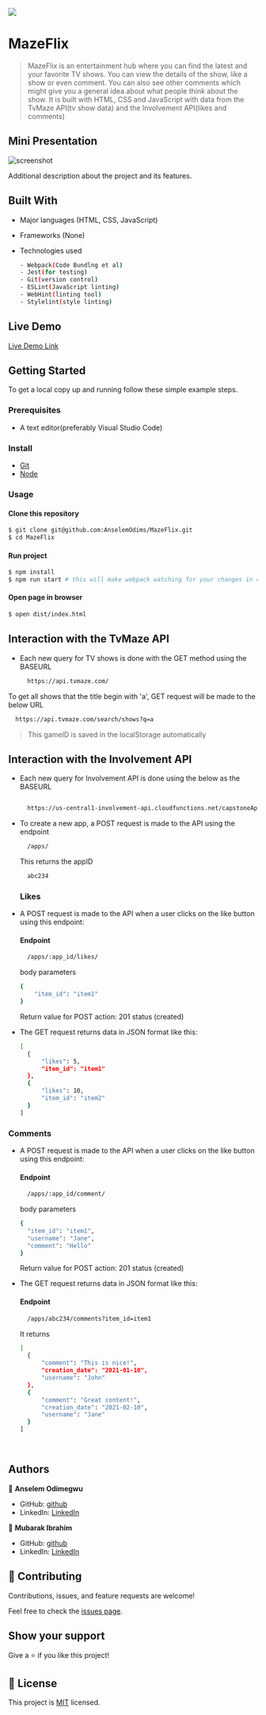 ![](https://img.shields.io/badge/MazeFlix-red)

# MazeFlix

> MazeFlix is an entertainment hub where you can find the latest and your favorite TV shows. You can view the details of the show, like a show or even comment. You can also see other comments which might give you a general idea about what people think about the show.
> It is built with HTML, CSS and JavaScript with data from the TvMaze API(tv show data) and the Involvement API(likes and comments)

## Mini Presentation

![screenshot](./src/assets/screenshots/tvAPI.png)


Additional description about the project and its features.

## Built With

- Major languages (HTML, CSS, JavaScript)
- Frameworks (None)
- Technologies used 
  
  ``` bash
  - Webpack(Code Bundlng et al)
  - Jest(for testing)
  - Git(version control)
  - ESLint(JavaScript linting)
  - WebHint(linting tool)
  - Stylelint(style linting)
  ```

## Live Demo

[Live Demo Link](https://anselemodims.github.io/MazeFlix/)


## Getting Started

To get a local copy up and running follow these simple example steps.

### Prerequisites
 - A text editor(preferably Visual Studio Code)
### Install
  -  [Git](https://git-scm.com/downloads)
  -  [Node](https://nodejs.org/en/download/)
### Usage
#### Clone this repository

```bash
$ git clone git@github.com:AnselemOdims/MazeFlix.git
$ cd MazeFlix
```
#### Run project

```bash
$ npm install
$ npm run start # this will make webpack watching for your changes in code
```

#### Open page in browser
```bash
$ open dist/index.html
```

## Interaction with the TvMaze API
- Each new query for TV shows is done with the GET method using the BASEURL
    ```bash
      https://api.tvmaze.com/
    
    ```
 To get all shows that the title begin with 'a', GET request will be made to the below URL

  ```bash
    https://api.tvmaze.com/search/shows?q=a

  ```
>  This gameID is saved in the localStorage automatically
  
## Interaction with the Involvement API
- Each new query for Involvement API is done using the below as the BASEURL
    ```bash

      https://us-central1-involvement-api.cloudfunctions.net/capstoneApi/
    
    ```
- To create a new app, a POST request is made to the API using the endpoint
    ```bash
      /apps/
    ```
  This returns the appID

  ```bash
    abc234
  ```
  ### Likes
- A POST request is made to the API when a user clicks on the like button using this endpoint:
  #### Endpoint
  ```bash
    /apps/:app_id/likes/
  ```
  
  body parameters
  ```bash
  { 
	  "item_id": "item1"
  }
  ```
  Return value for POST action: 201 status (created)


- The GET request returns data in JSON format like this:

  ```bash
  [
    {
        "likes": 5,
        "item_id": "item1"
    },
    {
        "likes": 10,
        "item_id": "item2"
    }
  ]
  ```

### Comments
- A POST request is made to the API when a user clicks on the like button using this endpoint:
  #### Endpoint
  ```bash
    /apps/:app_id/comment/
  ```
  
  body parameters
  ```bash
  {
    "item_id": "item1",
    "username": "Jane",
    "comment": "Hello"
  }
  ```
  Return value for POST action: 201 status (created)


- The GET request returns data in JSON format like this:
    #### Endpoint
  ```bash
    /apps/abc234/comments?item_id=item1
  ```
  It returns
  ```bash
  [
    {
        "comment": "This is nice!",
        "creation_date": "2021-01-10",
        "username": "John"
    },
    {
        "comment": "Great content!",
        "creation_date": "2021-02-10",
        "username": "Jane"
    }
  ]
  ```
  <br>
## Authors

👤 **Anselem Odimegwu**

- GitHub: [github](https://github.com/AnselemOdims)
- LinkedIn: [LinkedIn](https://www.linkedin.com/in/anselem-odimegwu/)

👤 **Mubarak Ibrahim**

- GitHub: [github](https://github.com/imubarak234)
- LinkedIn: [LinkedIn](https://www.linkedin.com/in/imubarak-ibrahim-1540a5208/)

## 🤝 Contributing

Contributions, issues, and feature requests are welcome!

Feel free to check the [issues page](https://github.com/AnselemOdims/MazeFlix/issues).

## Show your support

Give a ⭐️ if you like this project!

## 📝 License

This project is [MIT](https://opensource.org/licenses/MIT) licensed.